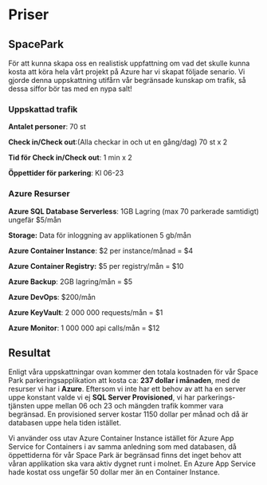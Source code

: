 # Priser

## SpacePark

För att kunna skapa oss en realistisk uppfattning om vad det skulle kunna kosta att köra hela vårt projekt på Azure har vi skapat följade senario. Vi gjorde denna uppskattning utifårn vår begränsade kunskap om trafik, så dessa siffor bör tas med en nypa salt!

### Uppskattad trafik

**Antalet personer**: 70 st

**Check in/Check out**:(Alla checkar in och ut en gång/dag) 70 st x 2

**Tid för Check in/Check out**: 1 min x 2

**Öppettider för parkering**: Kl 06-23

### Azure Resurser

**Azure SQL Database Serverless**: 1GB Lagring (max 70 parkerade samtidigt) ungefär $5/mån

**Storage:** Data för inloggning av applikationen 5 gb/mån

**Azure Container Instance**: $2 per instance/månad = $4

**Azure Container Registry:** $5 per registry/mån = $10

**Azure Backup**: 2GB lagring/mån = $5

**Azure DevOps**: $200/mån

**Azure KeyVault**: 2 000 000 requests/mån = $1

**Azure Monitor**: 1 000 000 api calls/mån = $12



## Resultat

Enligt våra uppskattningar ovan kommer den totala kostnaden för vår Space Park parkeringsapplikation att kosta ca: **237 dollar i månaden**, med de resurser vi har i **Azure**. Eftersom vi inte har ett behov av att ha en server uppe konstant valde vi ej **SQL Server Provisioned**, vi har parkerings-tjänsten uppe mellan 06 och 23 och mängden trafik kommer vara begränsad. En provisioned server kostar 1150 dollar per månad och då är databasen uppe hela tiden istället.

Vi använder oss utav Azure Container Instance istället för Azure App Service for Containers i av samma anledning som med databasen, då öppettiderna för vår Space Park är begränsad finns det inget behov att våran applikation ska vara aktiv dygnet runt i molnet. En Azure App Service hade kostat oss ungefär 50 dollar mer än en Container Instance.
